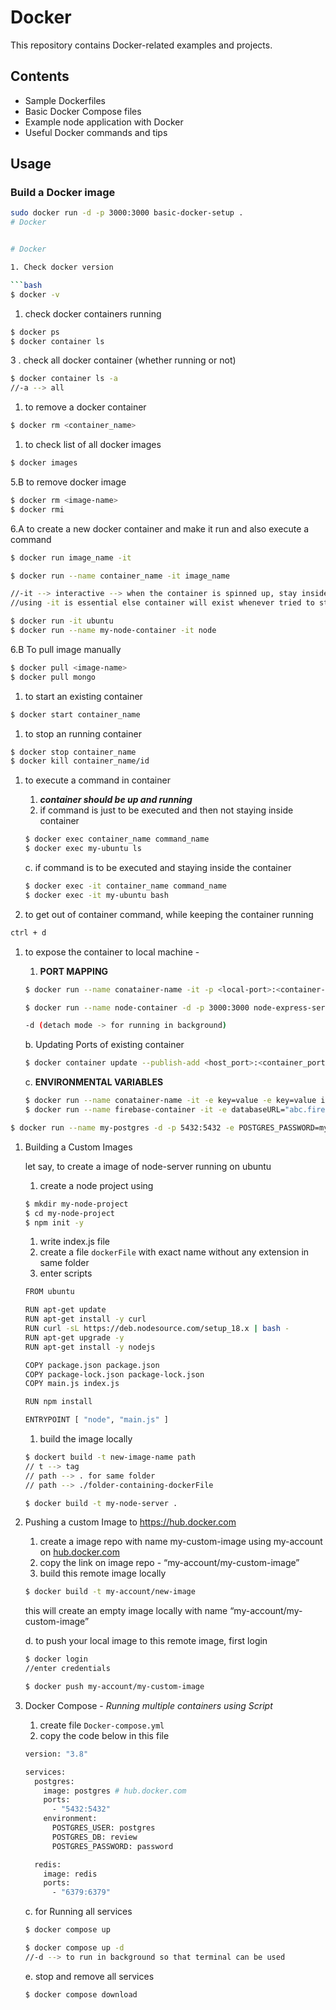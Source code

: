 # Docker

This repository contains Docker-related examples and projects.

## Contents

- Sample Dockerfiles
- Basic Docker Compose files
- Example node application with Docker
- Useful Docker commands and tips

## Usage

### Build a Docker image

```bash
sudo docker run -d -p 3000:3000 basic-docker-setup .
# Docker


# Docker

1. Check docker version

```bash
$ docker -v
```

1. check docker containers running

```bash
$ docker ps
$ docker container ls
```

3 . check all docker container (whether running or not)

```bash
$ docker container ls -a
//-a --> all
```

1. to remove a docker container

```bash
$ docker rm <container_name>
```

1. to check list of all docker images

```bash
$ docker images
```

5.B   to remove docker image 

```bash
$ docker rm <image-name>
$ docker rmi
```

6.A to create a new docker container and make it run and also execute a command

```bash
$ docker run image_name -it

$ docker run --name container_name -it image_name

//-it --> interactive --> when the container is spinned up, stay inside it
//using -it is essential else container will exist whenever tried to start

$ docker run -it ubuntu
$ docker run --name my-node-container -it node
```

6.B To pull image manually

```bash
$ docker pull <image-name>
$ docker pull mongo
```

1. to start  an existing container

```bash
$ docker start container_name
```

1. to stop an running container

```bash
$ docker stop container_name
$ docker kill container_name/id
```

1. to execute a command in container
    1. ***container should be up and running***
    2. if command is just to be executed and then not staying inside container
    
    ```bash
    $ docker exec container_name command_name
    $ docker exec my-ubuntu ls
    ```
    
    c. if command is to be executed and staying inside the container
    
    ```bash
    $ docker exec -it container_name command_name
    $ docker exec -it my-ubuntu bash
    ```
    
2. to  get out of container command, while keeping the container running

```bash
ctrl + d
```

1. to expose the container to local machine - 
    1. **PORT MAPPING**
    
    ```bash
    $ docker run --name conatainer-name -it -p <local-port>:<container-port> image-namge
    
    $ docker run --name node-container -d -p 3000:3000 node-express-server
    
    -d (detach mode -> for running in background)
    ```
    
    b. Updating Ports of existing container
    
    ```bash
    $ docker container update --publish-add <host_port>:<container_port> container_name_or_id
    
    ```
    
    c. **ENVIRONMENTAL VARIABLES**
    
    ```bash
    $ docker run --name conatainer-name -it -e key=value -e key=value image-namge
    $ docker run --name firebase-container -it -e databaseURL="abc.firebasedatabase.app" firebase
    ```
    

```bash
$ docker run --name my-postgres -d -p 5432:5432 -e POSTGRES_PASSWORD=mysecretpassword postgres
```

1. Building a Custom Images
    
    let say, to create a image of node-server running on ubuntu
    
    1. create a node project using
    
    ```bash
    $ mkdir my-node-project
    $ cd my-node-project
    $ npm init -y
    ```
    
    1. write index.js file
    2. create a file `dockerFile`  with exact name without any extension in same folder
    3. enter scripts
    
    ```bash
    FROM ubuntu
    
    RUN apt-get update
    RUN apt-get install -y curl
    RUN curl -sL https://deb.nodesource.com/setup_18.x | bash -
    RUN apt-get upgrade -y
    RUN apt-get install -y nodejs
    
    COPY package.json package.json
    COPY package-lock.json package-lock.json
    COPY main.js index.js
    
    RUN npm install
    
    ENTRYPOINT [ "node", "main.js" ]
    ```
    
    1. build the image locally
    
    ```bash
    $ dockert build -t new-image-name path
    // t --> tag
    // path --> . for same folder
    // path --> ./folder-containing-dockerFile
    ```
    
    ```bash
    $ docker build -t my-node-server .
    ```
    

1. Pushing a custom Image to https://hub.docker.com
    1. create a image repo with name my-custom-image using my-account on [hub.docker.com](http://hub.docker.com/)
    2. copy the link on image repo - “my-account/my-custom-image”
    3. build this remote image locally
    
    ```bash
    $ docker build -t my-account/new-image
    ```
    
    this will create an empty image locally with name “my-account/my-custom-image”
    
    d. to push your local image to this remote image, first login
    
    ```bash
    $ docker login
    //enter credentials
    
    $ docker push my-account/my-custom-image
    ```
    
2. Docker Compose - *Running multiple containers using Script*
    1. create file `Docker-compose.yml`
    2. copy the code below in this file
    
    ```bash
    version: "3.8"
    
    services: 
      postgres:
        image: postgres # hub.docker.com
        ports:
          - "5432:5432"
        environment:
          POSTGRES_USER: postgres
          POSTGRES_DB: review
          POSTGRES_PASSWORD: password
    
      redis:
        image: redis
        ports:
          - "6379:6379"
    ```
    
    c. for Running all services
    
    ```bash
    $ docker compose up
    
    $ docker compose up -d
    //-d --> to run in background so that terminal can be used
    ```
    
    e. stop and remove all services
    
    ```bash
    $ docker compose download
    ```
